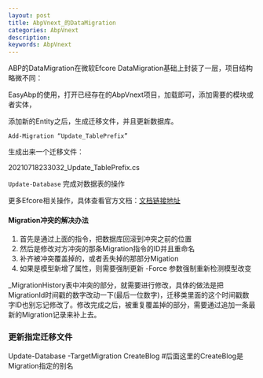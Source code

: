```yaml
---
layout: post
title: AbpVnext_的DataMigration
categories: AbpVnext
description: 
keywords: AbpVnext
---
```


ABP的DataMigration在微软Efcore DataMigration基础上封装了一层，项目结构略微不同：



EasyAbp的使用，打开已经存在的AbpVnext项目，加载即可，添加需要的模块或者实体，

添加新的Entity之后，生成迁移文件，并且更新数据库。

`Add-Migration “Update_TablePrefix” `  

生成出来一个迁移文件：

20210718233032_Update_TablePrefix.cs

`Update-Database` 完成对数据表的操作

更多Efcore相关操作，具体查看官方文档：[文档链接地址](https://docs.microsoft.com/en-us/ef/core/managing-schemas/migrations/?tabs=vs)

#### Migration冲突的解决办法



1. 首先是通过上面的指令，把数据库回滚到冲突之前的位置
2. 然后是修改对方冲突的那条Migration指令的ID并且重命名
3. 补齐被冲突覆盖掉的，或者丢失掉的那部分Migation
4. 如果是模型新增了属性，则需要强制更新 -Force 参数强制重新检测模型改变

_MigrationHistory表中冲突的部分，就需要进行修改，具体的做法是把MigrationId时间戳的数字改动一下(最后一位数字)，迁移类里面的这个时间戳数字ID也别忘记修改了。修改完成之后，被重复覆盖掉的部分，需要通过追加一条最新的Migration记录来补上去。

### 更新指定迁移文件

Update-Database -TargetMigration CreateBlog      #后面这里的CreateBlog是Migration指定的别名



